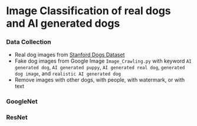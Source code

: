 # Image Classification of real dogs and AI generated dogs

### Data Collection

- Real dog images from [Stanford Dogs Dataset](http://vision.stanford.edu/aditya86/ImageNetDogs/)
- Fake dog images from Google Image `Image_Crawling.py` with keyword `AI generated dog`, `AI generated puppy`, `AI generated real dog`, `generated dog image`, and `realistic AI generated dog`
- Remove images with other dogs, with people, with watermark, or with text

### GoogleNet

### ResNet
